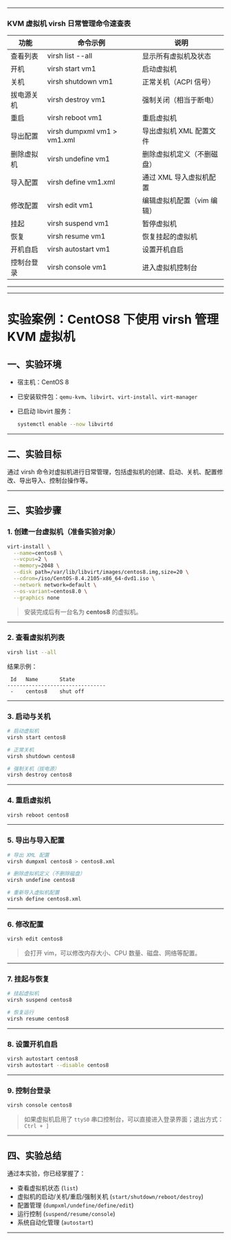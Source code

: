 <html>
<body>
<hr>
<h3>KVM 虚拟机 virsh 日常管理命令速查表</h3>

功能 | 命令示例 | 说明
-- | -- | --
查看列表 | virsh list --all | 显示所有虚拟机及状态
开机 | virsh start vm1 | 启动虚拟机
关机 | virsh shutdown vm1 | 正常关机（ACPI 信号）
拔电源关机 | virsh destroy vm1 | 强制关闭（相当于断电）
重启 | virsh reboot vm1 | 重启虚拟机
导出配置 | virsh dumpxml vm1 > vm1.xml | 导出虚拟机 XML 配置文件
删除虚拟机 | virsh undefine vm1 | 删除虚拟机定义（不删磁盘）
导入配置 | virsh define vm1.xml | 通过 XML 导入虚拟机配置
修改配置 | virsh edit vm1 | 编辑虚拟机配置（vim 编辑）
挂起 | virsh suspend vm1 | 暂停虚拟机
恢复 | virsh resume vm1 | 恢复挂起的虚拟机
开机自启 | virsh autostart vm1 | 设置开机自启
控制台登录 | virsh console vm1 | 进入虚拟机控制台


<hr>
</body>
</html>


---

# 实验案例：CentOS8 下使用 virsh 管理 KVM 虚拟机

## 一、实验环境

* 宿主机：CentOS 8
* 已安装软件包：`qemu-kvm`、`libvirt`、`virt-install`、`virt-manager`
* 已启动 libvirt 服务：

  ```bash
  systemctl enable --now libvirtd
  ```

---

## 二、实验目标

通过 virsh 命令对虚拟机进行日常管理，包括虚拟机的创建、启动、关机、配置修改、导出导入、控制台操作等。

---

## 三、实验步骤

### 1. 创建一台虚拟机（准备实验对象）

```bash
virt-install \
  --name=centos8 \
  --vcpus=2 \
  --memory=2048 \
  --disk path=/var/lib/libvirt/images/centos8.img,size=20 \
  --cdrom=/iso/CentOS-8.4.2105-x86_64-dvd1.iso \
  --network network=default \
  --os-variant=centos8.0 \
  --graphics none
```

> 安装完成后有一台名为 **centos8** 的虚拟机。

---

### 2. 查看虚拟机列表

```bash
virsh list --all
```

结果示例：

```
 Id   Name       State
--------------------------------
 -    centos8    shut off
```

---

### 3. 启动与关机

```bash
# 启动虚拟机
virsh start centos8

# 正常关机
virsh shutdown centos8

# 强制关机（拔电源）
virsh destroy centos8
```

---

### 4. 重启虚拟机

```bash
virsh reboot centos8
```

---

### 5. 导出与导入配置

```bash
# 导出 XML 配置
virsh dumpxml centos8 > centos8.xml

# 删除虚拟机定义（不删除磁盘）
virsh undefine centos8

# 重新导入虚拟机配置
virsh define centos8.xml
```

---

### 6. 修改配置

```bash
virsh edit centos8
```

> 会打开 vim，可以修改内存大小、CPU 数量、磁盘、网络等配置。

---

### 7. 挂起与恢复

```bash
# 挂起虚拟机
virsh suspend centos8

# 恢复运行
virsh resume centos8
```

---

### 8. 设置开机自启

```bash
virsh autostart centos8
virsh autostart --disable centos8
```

---

### 9. 控制台登录

```bash
virsh console centos8
```

> 如果虚拟机启用了 `ttyS0` 串口控制台，可以直接进入登录界面；退出方式：`Ctrl + ]`

---

## 四、实验总结

通过本实验，你已经掌握了：

* 查看虚拟机状态 (`list`)
* 虚拟机的启动/关机/重启/强制关机 (`start/shutdown/reboot/destroy`)
* 配置管理 (`dumpxml/undefine/define/edit`)
* 运行控制 (`suspend/resume/console`)
* 系统自动化管理 (`autostart`)

---

